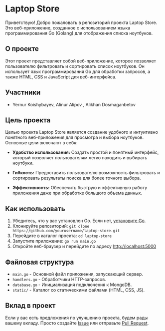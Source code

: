 # Laptop Store

Приветствую! Добро пожаловать в репозиторий проекта Laptop Store. Это веб-приложение, созданное с использованием языка программирования Go (Golang) для отображения списка ноутбуков.

## О проекте

Этот проект представляет собой веб-приложение, которое позволяет пользователю фильтровать и сортировать список ноутбуков. Он использует язык программирования Go для обработки запросов, а также HTML, CSS и JavaScript для веб-интерфейса.

## Участники

- Yernur Koishybayev, Alinur Alipov , Alikhan Dosmaganbetov

## Цель проекта

Целью проекта Laptop Store является создание удобного и интуитивно понятного веб-приложения для просмотра и выбора ноутбуков. Основные цели включают в себя:

- **Удобство использования:** Создать простой и понятный интерфейс, который позволяет пользователям легко находить и выбирать ноутбуки.
  
- **Гибкость:** Предоставить пользователю возможность фильтровать и сортировать результаты поиска для более точного выбора.

- **Эффективность:** Обеспечить быструю и эффективную работу приложения даже при обработке большого объема данных.

## Как использовать

1. Убедитесь, что у вас установлен Go. Если нет, [установите Go](https://golang.org/doc/install).
2. Клонируйте репозиторий: `git clone https://github.com/yourusername/laptop-store.git`
3. Перейдите в каталог проекта: `cd laptop-store`
4. Запустите приложение: `go run main.go`
5. Откройте веб-браузер и перейдите по адресу [http://localhost:5000](http://localhost:5000)

## Файловая структура

- `main.go` - Основной файл приложения, запускающий сервер.
- `handlers.go` - Обработчики HTTP-запросов.
- `database.go` - Инициализация подключения к MongoDB.
- `static/` - Каталог со статическими файлами (HTML, CSS, JS).

## Вклад в проект

Если у вас есть предложения по улучшению проекта, будем рады вашему вкладу. Просто создайте [Issue](https://github.com/yourusername/laptop-store/issues) или отправьте [Pull Request](https://github.com/yourusername/laptop-store/pulls).

